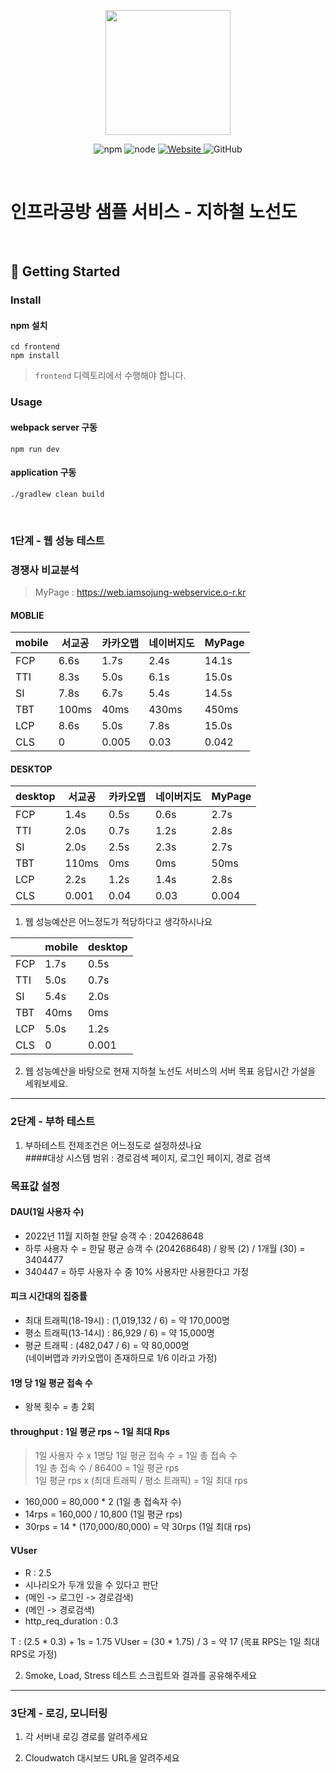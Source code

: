 <p align="center">
    <img width="200px;" src="https://raw.githubusercontent.com/woowacourse/atdd-subway-admin-frontend/master/images/main_logo.png"/>
</p>
<p align="center">
  <img alt="npm" src="https://img.shields.io/badge/npm-%3E%3D%205.5.0-blue">
  <img alt="node" src="https://img.shields.io/badge/node-%3E%3D%209.3.0-blue">
  <a href="https://edu.nextstep.camp/c/R89PYi5H" alt="nextstep atdd">
    <img alt="Website" src="https://img.shields.io/website?url=https%3A%2F%2Fedu.nextstep.camp%2Fc%2FR89PYi5H">
  </a>
  <img alt="GitHub" src="https://img.shields.io/github/license/next-step/atdd-subway-service">
</p>

<br>

# 인프라공방 샘플 서비스 - 지하철 노선도

<br>

## 🚀 Getting Started

### Install
#### npm 설치
```
cd frontend
npm install
```
> `frontend` 디렉토리에서 수행해야 합니다.

### Usage
#### webpack server 구동
```
npm run dev
```
#### application 구동
```
./gradlew clean build
```
<br>


### 1단계 - 웹 성능 테스트

### 경쟁사 비교분석

> MyPage : https://web.iamsojung-webservice.o-r.kr
#### MOBLIE
| mobile | 서교공   | 카카오맵  | 네이버지도 | MyPage |
|--------|-------|-------|-------|--------|
| FCP    | 6.6s  | 1.7s  | 2.4s  | 14.1s  |
| TTI    | 8.3s  | 5.0s  | 6.1s  | 15.0s  |
| SI     | 7.8s  | 6.7s  | 5.4s  | 14.5s  |
| TBT    | 100ms | 40ms  | 430ms | 450ms  |
| LCP    | 8.6s  | 5.0s  | 7.8s  | 15.0s  |
| CLS    | 0     | 0.005 | 0.03  | 0.042  |

#### DESKTOP
| desktop | 서교공   | 카카오맵 | 네이버지도 | MyPage |
|---------|-------|------|-------|--------|
| FCP     | 1.4s  | 0.5s | 0.6s  | 2.7s   |
| TTI     | 2.0s  | 0.7s | 1.2s  | 2.8s   |
| SI      | 2.0s  | 2.5s | 2.3s  | 2.7s   |
| TBT     | 110ms | 0ms  | 0ms   | 50ms   |
| LCP     | 2.2s  | 1.2s | 1.4s  | 2.8s   |
| CLS     | 0.001 | 0.04 | 0.03  | 0.004  |


1. 웹 성능예산은 어느정도가 적당하다고 생각하시나요

|     | mobile | desktop |
|--------|---------|------- |
| FCP | 1.7s   | 0.5s    |
| TTI | 5.0s   | 0.7s    |
| SI  | 5.4s   | 2.0s    |
| TBT | 40ms  | 0ms     |
| LCP | 5.0s   | 1.2s    |
| CLS | 0      | 0.001   |



2. 웹 성능예산을 바탕으로 현재 지하철 노선도 서비스의 서버 목표 응답시간 가설을 세워보세요.


---

### 2단계 - 부하 테스트 

1. 부하테스트 전제조건은 어느정도로 설정하셨나요 <br>
####대상 시스템 범위 : 경로검색 페이지, 로그인 페이지, 경로 검색 <br>
### 목표값 설정<br>
#### DAU(1일 사용자 수)<br>
   - 2022년 11월 지하철 한달 승객 수 : 204268648<br>
   - 하루 사용자 수 = 한달 평균 승객 수 (204268648) / 왕복 (2) / 1개월 (30) = 3404477<br>
   - 340447 = 하루 사용자 수 중 10% 사용자만 사용한다고 가정<br>
#### 피크 시간대의 집중률<br>
   - 최대 트래픽(18-19시) : (1,019,132 / 6) = 약 170,000명<br>
   - 평소 트래픽(13-14시) : 86,929 / 6) = 약 15,000명<br>
   - 평균 트래픽 : (482,047 / 6) = 약 80,000명<br>
     (네이버맵과 카카오맵이 존재하므로 1/6 이라고 가정)
#### 1명 당 1일 평균 접속 수
   - 왕복 횟수 = 총 2회

#### throughput : 1일 평균 rps ~ 1일 최대 Rps
> 1일 사용자 수 x 1명당 1일 평균 접속 수 = 1일 총 접속 수<br>
> 1일 총 접속 수 / 86400 = 1일 평균 rps<br>
> 1일 평균 rps x (최대 트래픽 / 평소 트래픽) = 1일 최대 rps<br>
- 160,000 = 80,000 * 2 (1일 총 접속자 수)
- 14rps = 160,000 / 10,800 (1일 평균 rps)
- 30rps = 14 * (170,000/80,000) = 약 30rps (1일 최대 rps)
#### VUser
- R : 2.5
- 시나리오가 두개 있을 수 있다고 판단
- (메인 -> 로그인 -> 경로검색)
- (메인 -> 경로검색)
- http_req_duration : 0.3

T : (2.5 * 0.3) + 1s = 1.75 VUser = (30 * 1.75) / 3 = 약 17 (목표 RPS는 1일 최대 RPS로 가정)


2. Smoke, Load, Stress 테스트 스크립트와 결과를 공유해주세요

---

### 3단계 - 로깅, 모니터링
1. 각 서버내 로깅 경로를 알려주세요

2. Cloudwatch 대시보드 URL을 알려주세요

